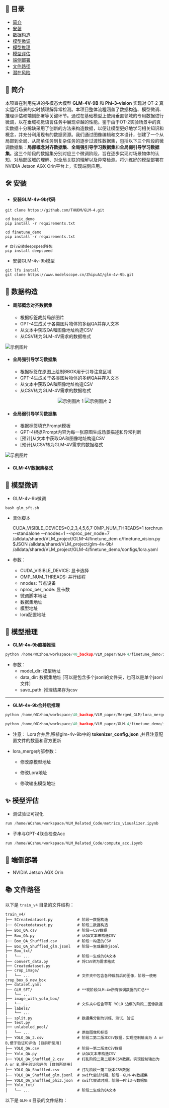 ##  📖 目录
- [简介](#-简介)
- [安装](#-%EF%B8%8F-安装)
- [数据构造](#-数据构造)
- [模型微调](#-模型微调)
- [模型推理](#-模型推理)
- [模型评估](#-模型评估)
- [端侧部署](#-端侧部署)
- [文件路径](#-文件路径)
- [潜在风险](#-潜在风险)
## 📝 简介
本项旨在利用先进的多模态大模型 **GLM-4V-9B** 和 **Phi-3-vision** 实现对 OT-2 真实运行场景的实时帧理解异常检测。本项目整体流程涵盖了数据构造、模型微调、推理评估和端侧部署等关键环节。通过在基础模型上使用垂直领域的专用数据进行微调，以在垂域视觉语言任务中展现卓越的性能。鉴于由于OT-2实验场景中的真实数据十分稀缺采用了创新的方法来构造数据，以便让模型更好地学习相关知识和概念，并充分利用现有的数据资源。我们通过图像编辑和文本设计，创建了一个从局部到全局、从简单任务到复杂任务的逐步过渡性数据集，包括以下三个阶段的微调数据集：**局部概念对齐数据集**、**全局强引导学习数据集**和**全局弱引导学习数据集**。这三个阶段的数据集分别对应三个微调阶段，旨在逐步实现对场景物体的认知、对局部区域的理解、对全局关联的理解以及异常检测。将训练好的模型部署在NVIDIA Jetson AGX Orin平台上，实现端侧应用。

## 🛠️ 安装
- #### **安装GLM-4v-9b代码** ####
```shell
git clone https://github.com/THUDM/GLM-4.git

cd basic_demo
pip install -r requirements.txt

cd finetune_demo
pip install -r requirements.txt

# 自行安装deepspeed等包
pip install deepspeed
```
- 安装GLM-4v-9b模型

```shell
git lfs install
git clone https://www.modelscope.cn/ZhipuAI/glm-4v-9b.git
```
## 🌈 数据构造
- #### **局部概念对齐数据集** ####

     - 根据标签裁剪局部图片
     - GPT-4生成关于各类图片物体的多组QA并存入文本
     - 从文本中获取QA和图像地址构造CSV
     - 从CSV转为GLM-4V需求的数据格式


![示例图片](./image/阶段一数据.png)


    
- #### **全局强引导学习数据集** ####
  
     - 根据标签在原图上绘制BBOX用于引导注意区域
     - GPT-4生成关于各类图片物体的多组QA并存入文本
     - 从文本中获取QA和图像地址构造CSV
     - 从CSV转为GLM-4V需求的数据格式


<div style="text-align: center;">
    <img src="./image/阶段二数据1.png" alt="示例图片 1" style="max-width: 120%; height: auto;">
    <img src="./image/阶段二数据2.png" alt="示例图片 2" style="max-width: 120%; height: auto;">
</div>




- #### **全局弱引导学习数据集** ####

     - 根据标签填充Prompt模板
     - GPT-4根据Prompt内容为每一张原图生成场景描述和异常判断
     - [预计]从文本中获取QA和图像地址构造CSV
     - [预计]从CSV转为GLM-4V需求的数据格式

![示例图片](./image/阶段三数据.png)

- #### **GLM-4V数据集格式** ####

## 🚀 模型微调
- GLM-4v-9b微调
```shell
bash glm_sft.sh
```

- 具体脚本
  
    CUDA_VISIBLE_DEVICES=0,2,3,4,5,6,7 OMP_NUM_THREADS=1  torchrun --standalone --nnodes=1 --nproc_per_node=7  /alldata/shared/VLM_project/GLM-4/finetune_dem o/finetune_vision.py  $JSON /alldata/shared/VLM_project/glm-4v-9b/  /alldata/shared/VLM_project/GLM-4/finetune_demo/configs/lora.yaml

- 参数：
   - CUDA_VISIBLE_DEVICE: 显卡选择
   - OMP_NUM_THREADS: 并行线程
   - nnodes: 节点设备
   - nproc_per_node: 显卡数
   - 微调脚本地址
   - 数据集地址
   - 模型地址
   - lora配置地址

## 🦄 模型推理
- **GLM-4v-9b直接推理**
```python
python /home/WCzhou/workspace/40_backup/VLM_paper/GLM-4/finetune_demo/inference.py  model_dir  data_dir  save_path
```
- 参数：
   - model_dir: 模型地址
   - data_dir: 数据集地址 [可以是包含多个jsonl的文件夹，也可以是单个jsonl文件]
   - save_path: 推理结果存为csv

***

- **GLM-4v-9b合并后推理**
```python
python /home/WCzhou/workspace/40_backup/VLM_paper/Merged_GLM/lora_merge.py 

python /home/WCzhou/workspace/40_backup/VLM_paper/GLM-4/finetune_demo/inference.py  model_dir  data_dir  save_path
```
- 注意： Lora合并后,移植glm-4v-9b中的 **tokenizer_config.json** ,并且注意配置文件的数量和官方更新
- lora_merge内部参数：
  
   - 修改原模型地址
  
   - 修改Lora地址

   - 修改输出模型地址     


## ✨ 模型评估
- 测试验证可视化
```python
run /home/WCzhou/workspace/VLM_Related_Code/metrics_visualizer.ipynb
```

- 子串与GPT-4联合检查Acc
```python
run /home/WCzhou/workspace/VLM_Related_Code/compute_acc.ipynb
```

## 🤖 端侧部署
- NVIDIA Jetson AGX Orin



## 📚 文件路径

以下是 `train_v4` 目录的文件结构：

```plaintext
train_v4/
├── 5Createdataset.py           # 阶段一数据构造
├── 6Createdataset.py           # 阶段二数据构造
├── Box_QA.csv                  # 阶段一CSV数据
├── Box_QA.py                   # 从QA文本来构造CSV
├── Box_QA_Shuffled.csv         # 阶段一构造的CSV
├── Box_QA_Shuffled_glm.jsonl   # 阶段一生成最终jsonl
├── Box_txt/
│   └── ...                     # 阶段一生成的QA文本
├── convert_data.py             # 将CSV转为需求格式
├── Createdataset.py
├── crop_image/
│   └── ...                     # 文件夹中包含各种裁剪后的图像，阶段一使用crop_box_6_new_box
├── dataset.yaml
├── GLM_SFT/                    # **现阶段GLM-4v所有微调数据的汇总**
│   └── ...                     
├── image_with_yolo_box/
│   └── ...                     # 文件夹中包含带有 YOLO 边框的阶段二图像数据
├── labels/
│   └── ...   
├── split.py                    # 数据集分割为训练、测试、验证
├── test.py
├── unlabeled_pool/
│   └── ...                     # 原始图像和标签
├── YOLO_QA_2.csv               # 阶段二第二版本CSV数据，实现控制输出为 A or B,便于验证和评估 [目前所使用]
├── YOLO_QA.csv                 # 阶段一第二版本CSV数据
├── Yolo_QA.py                  # 从QA文本来构造CSV
├── YOLO_QA_Shuffled_2.csv      # 打乱阶段二第二版本CSV数据，实现控制输出为 A or B,便于验证和评估 [目前所使用]
├── YOLO_QA_Shuffled.csv        # 打乱阶段一第二版本CSV数据
├── YOLO_QA_Shuffled_glm.jsonl  # swift尝试时期，阶段一GLM-4v数据集
├── YOLO_QA_Shuffled_phi3.json  # swift尝试时期，阶段一Phi3-v数据集
├── Yolo_txt/
│   └── ...                     # 阶段二生成的QA文本
```

以下是 `GLM-4` 目录的文件结构：

```plaintext


